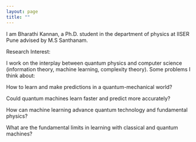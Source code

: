 ```yaml
---
layout: page
title: ""
---
```


I am Bharathi Kannan, a Ph.D. student in the department of physics at IISER Pune advised by M.S Santhanam.

Research Interest:

I work on the interplay between quantum physics and computer science (information theory, machine learning, complexity theory). Some problems I think about:

  How to learn and make predictions in a quantum-mechanical world?
  
 Could quantum machines learn faster and predict more accurately?
 
 How can machine learning advance quantum technology and fundamental physics?
 
 What are the fundamental limits in learning with classical and quantum machines?
